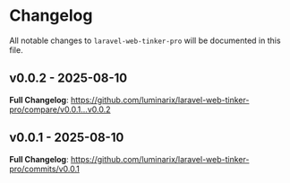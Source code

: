 # Changelog

All notable changes to `laravel-web-tinker-pro` will be documented in this file.

## v0.0.2 - 2025-08-10

**Full Changelog**: https://github.com/luminarix/laravel-web-tinker-pro/compare/v0.0.1...v0.0.2

## v0.0.1 - 2025-08-10

**Full Changelog**: https://github.com/luminarix/laravel-web-tinker-pro/commits/v0.0.1
